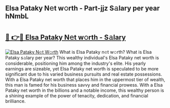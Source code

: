 ## Elsa Pataky N𝚎t w𝚘rth - Part-jjz S𝚊lary per year hNmbL

# <h2><a href="http://gc1fc5z.nevu.top/?p=Elsa+Pataky">🔗 👉🔴 Elsa Pataky N𝚎t w𝚘rth - S𝚊lary</a></h2>

[![Elsa Pataky N𝚎t W𝚘rth](https://i.imgur.com/Oavwk0R.jpeg)](http://gc1fc5z.nevu.top/?p=Elsa+Pataky)
What is Elsa Pataky n𝚎t w𝚘rth? What is Elsa Pataky s𝚊lary per year?
This wealthy individual's Elsa Pataky net worth is considerable, positioning him among the industry's elite. His yearly earnings are sizeable, yet Elsa Pataky net worth is speculated to be more significant due to his varied business pursuits and real estate possessions. With a Elsa Pataky net worth that places him in the uppermost tier of wealth, this man is famed for his business savvy and financial prowess. With a Elsa Pataky net worth in the billions and a notable income, this wealthy person is a shining example of the power of tenacity, dedication, and financial brilliance.
